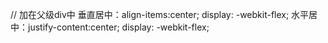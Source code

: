 // 加在父级div中
垂直居中：align-items:center; display: -webkit-flex;
水平居中：justify-content:center; display: -webkit-flex;